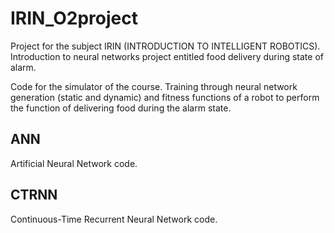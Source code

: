 # IRIN_O2project
Project for the subject IRIN (INTRODUCTION TO INTELLIGENT ROBOTICS). Introduction to neural networks project entitled food delivery during state of alarm.

Code for the simulator of the course. 
Training through neural network generation (static and dynamic) and fitness functions of a robot to perform the function of delivering food during the alarm state. 

## ANN
Artificial Neural Network code.

## CTRNN
Continuous-Time Recurrent Neural Network code.
